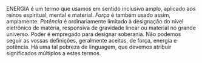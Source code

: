 ﻿ENERGIA é um termo que usamos em sentido inclusivo amplo, aplicado aos reinos espiritual, mental e material. <I>Força</I> é também usado assim, amplamente. <I>Potência</I> é ordinariamente limitado à designação do nível eletrônico de matéria, responsiva de gravidade linear ou material no grande universo. Poder é empregado para designar soberania. Não podemos seguir as vossas definições, geralmente aceitas, de força, energia e potência. Há uma tal pobreza de linguagem, que devemos atribuir significados múltiplos a estes termos.